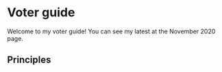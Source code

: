 # Voter guide

Welcome to my voter guide!
You can see my latest at the November 2020 page.

## Principles